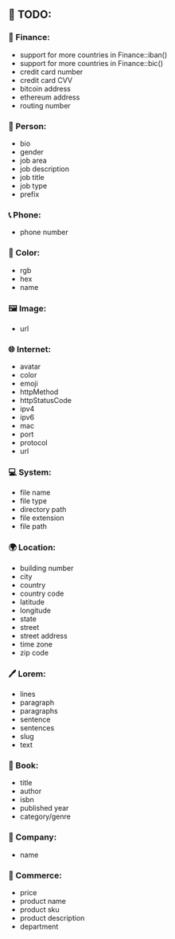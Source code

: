 ## 🔨 TODO:

### 🏦 Finance:

- support for more countries in Finance::iban()
- support for more countries in Finance::bic()
- credit card number
- credit card CVV
- bitcoin address
- ethereum address
- routing number

### 🧑 Person:

- bio
- gender
- job area
- job description
- job title
- job type
- prefix

### 📞 Phone:

- phone number

### 🎨 Color:

- rgb
- hex
- name

### 🖼 Image:

- url

### 🌐 Internet:

- avatar
- color
- emoji
- httpMethod
- httpStatusCode
- ipv4
- ipv6
- mac
- port
- protocol
- url

### 💻 System:

- file name
- file type
- directory path
- file extension
- file path

### 🌍 Location:

- building number
- city
- country
- country code
- latitude
- longitude
- state
- street
- street address
- time zone
- zip code

### 🖊️ Lorem:

- lines
- paragraph
- paragraphs
- sentence
- sentences
- slug
- text

### 📖 Book:

- title
- author
- isbn
- published year
- category/genre

### 🏢 Company:

- name

### 👕 Commerce:

- price
- product name
- product sku
- product description
- department
